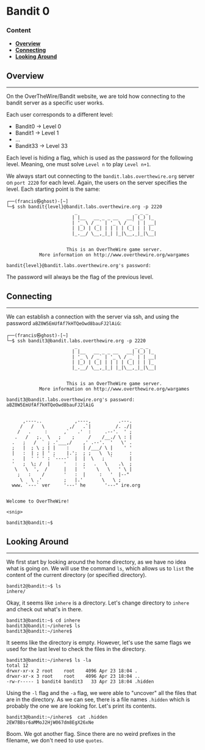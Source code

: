 # Bandit 0

### Content
- **[Overview](#Overview)**
- **[Connecting](#Connecting)**
- **[Looking Around](#Looking-Around)**


## Overview

-----------------
On the OverTheWire/Bandit website, we are told how connecting to the bandit server as a specific user works.

Each user corresponds to a different level:
- Bandit0 -> Level 0
- Bandit1 -> Level 1
- ...
- Bandit33 -> Level 33

Each level is hiding a flag, which is used as the password for the following level. Meaning, one must solve `Level n` to play `Level n+1`.

We always start out connecting to the `bandit.labs.overthewire.org` server on `port 2220` for each level.
Again, the users on the server specifies the level. Each starting point is the same:

``` commandline
┌──(francis㉿ghost)-[~]
└─$ ssh bandit{level}@bandit.labs.overthewire.org -p 2220
                         _                     _ _ _   
                        | |__   __ _ _ __   __| (_) |_ 
                        | '_ \ / _` | '_ \ / _` | | __|
                        | |_) | (_| | | | | (_| | | |_ 
                        |_.__/ \__,_|_| |_|\__,_|_|\__|
                                                       

                      This is an OverTheWire game server. 
            More information on http://www.overthewire.org/wargames

bandit{level}@bandit.labs.overthewire.org's password: 
```

The password will always be the flag of the previous level.


## Connecting

--------------

We can establish a connection with the server via ssh, and using the password `aBZ0W5EmUfAf7kHTQeOwd8bauFJ2lAiG`:

``` commandline
┌──(francis㉿ghost)-[~]
└─$ ssh bandit3@bandit.labs.overthewire.org -p 2220
                         _                     _ _ _   
                        | |__   __ _ _ __   __| (_) |_ 
                        | '_ \ / _` | '_ \ / _` | | __|
                        | |_) | (_| | | | | (_| | | |_ 
                        |_.__/ \__,_|_| |_|\__,_|_|\__|
                                                       

                      This is an OverTheWire game server. 
            More information on http://www.overthewire.org/wargames

bandit3@bandit.labs.overthewire.org's password: aBZ0W5EmUfAf7kHTQeOwd8bauFJ2lAiG


      ,----..            ,----,          .---.
     /   /   \         ,/   .`|         /. ./|
    /   .     :      ,`   .'  :     .--'.  ' ;
   .   /   ;.  \   ;    ;     /    /__./ \ : |
  .   ;   /  ` ; .'___,/    ,' .--'.  '   \' .
  ;   |  ; \ ; | |    :     | /___/ \ |    ' '
  |   :  | ; | ' ;    |.';  ; ;   \  \;      :
  .   |  ' ' ' : `----'  |  |  \   ;  `      |
  '   ;  \; /  |     '   :  ;   .   \    .\  ;
   \   \  ',  /      |   |  '    \   \   ' \ |
    ;   :    /       '   :  |     :   '  |--"
     \   \ .'        ;   |.'       \   \ ;
  www. `---` ver     '---' he       '---" ire.org


Welcome to OverTheWire!

<snip>

bandit3@bandit:~$ 
```

## Looking Around

--------------
We first start by looking around the home directory, as we have no idea what is going on. We will use the command `ls`,
which allows us to `list` the content of the current directory (or specified directory).

``` commandline
bandit2@bandit:~$ ls
inhere/
```

Okay, it seems like `inhere` is a directory. Let's change directory to `inhere` and check out what's in there.

``` commandline
bandit3@bandit:~$ cd inhere
bandit3@bandit:~/inhere$ ls
bandit3@bandit:~/inhere$ 
```

It seems like the directory is empty. However, let's use the same flags we used for the last level to check the files in the directory.

``` commandline
bandit3@bandit:~/inhere$ ls -la
total 12
drwxr-xr-x 2 root    root    4096 Apr 23 18:04 .
drwxr-xr-x 3 root    root    4096 Apr 23 18:04 ..
-rw-r----- 1 bandit4 bandit3   33 Apr 23 18:04 .hidden
```

Using the `-l` flag and the `-a` flag, we were able to "uncover" all the files that are in the directory. As we can see,
there is a file names `.hidden` which is probably the one we are looking for. Let's print its contents.


``` commandline
bandit3@bandit:~/inhere$  cat .hidden
2EW7BBsr6aMMoJ2HjW067dm8EgX26xNe
```

Boom. We got another flag. Since there are no weird prefixes in the filename, we don't need to use `quotes`.
